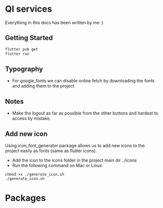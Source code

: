 # QI services
Everything in this docs has been written by me :)

## Getting Started
```bash
flutter pub get
flutter run
```

## Typography
- For google_fonts we can disable online fetch by downloading the fonts and adding them to the project


## Notes
- Make the logout as far as possible from the other buttons and hardest to access by mistake.


## Add new icon
Using icon_font_generator package allows us to add new icons to the project easily as fonts (same as flutter icons).
- Add the icon to the icons folder in the project main dir ../icons
- Run the following command on Mac or Linux
```base
chmod +x ./generate_icon.sh
./generate_icon.sh
```


# Packages
